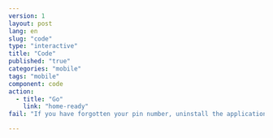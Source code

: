 ```yaml
---
version: 1
layout: post
lang: en
slug: "code"
type: "interactive"
title: "Code"
published: "true"
categories: "mobile"
tags: "mobile"
component: code
action: 
  - title: "Go"
    link: "home-ready"
fail: "If you have forgotten your pin number, uninstall the application from your phone settings and then reinstall it."

---
```



